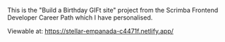 This is the "Build a Birthday GIFt site" project from the Scrimba Frontend Developer Career Path which I have personalised. 

Viewable at: https://stellar-empanada-c4471f.netlify.app/
